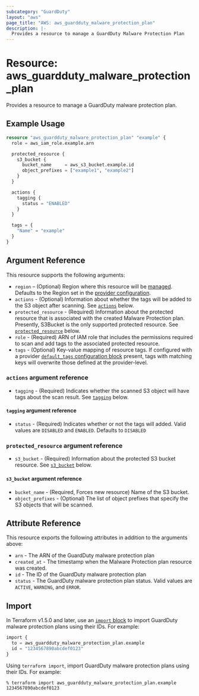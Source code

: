 ```yaml
---
subcategory: "GuardDuty"
layout: "aws"
page_title: "AWS: aws_guardduty_malware_protection_plan"
description: |-
  Provides a resource to manage a GuardDuty Malware Protection Plan
---
```


# Resource: aws_guardduty_malware_protection_plan

Provides a resource to manage a GuardDuty malware protection plan.

## Example Usage

```terraform
resource "aws_guardduty_malware_protection_plan" "example" {
  role = aws_iam_role.example.arn

  protected_resource {
    s3_bucket {
      bucket_name     = aws_s3_bucket.example.id
      object_prefixes = ["example1", "example2"]
    }
  }

  actions {
    tagging {
      status = "ENABLED"
    }
  }

  tags = {
    "Name" = "example"
  }
}
```

## Argument Reference

This resource supports the following arguments:

* `region` – (Optional) Region where this resource will be [managed](https://docs.aws.amazon.com/general/latest/gr/rande.html#regional-endpoints). Defaults to the Region set in the [provider configuration](https://registry.terraform.io/providers/hashicorp/aws/latest/docs#aws-configuration-reference).
* `actions` - (Optional) Information about whether the tags will be added to the S3 object after scanning. See [`actions`](#actions-argument-reference) below.
* `protected_resource` - (Required) Information about the protected resource that is associated with the created Malware Protection plan. Presently, S3Bucket is the only supported protected resource. See [`protected_resource`](#protected_resource-argument-reference) below.
* `role` - (Required) ARN of IAM role that includes the permissions required to scan and add tags to the associated protected resource.
* `tags` - (Optional) Key-value mapping of resource tags. If configured with a provider [`default_tags` configuration block](https://registry.terraform.io/providers/hashicorp/aws/latest/docs#default_tags-configuration-block) present, tags with matching keys will overwrite those defined at the provider-level.

### `actions` argument reference

* `tagging` - (Required) Indicates whether the scanned S3 object will have tags about the scan result. See [`tagging`](#tagging-argument-reference) below.

#### `tagging` argument reference

* `status` - (Required) Indicates whether or not the tags will added. Valid values are `DISABLED` and `ENABLED`. Defaults to `DISABLED`

### `protected_resource` argument reference

* `s3_bucket` - (Required) Information about the protected S3 bucket resource. See [`s3_bucket`](#s3_bucket-argument-reference) below.

#### `s3_bucket` argument reference

* `bucket_name` - (Required, Forces new resource) Name of the S3 bucket.
* `object_prefixes` - (Optional) The list of object prefixes that specify the S3 objects that will be scanned.

## Attribute Reference

This resource exports the following attributes in addition to the arguments above:

* `arn` - The ARN of the GuardDuty malware protection plan
* `created_at` - The timestamp when the Malware Protection plan resource was created.
* `id` - The ID of the GuardDuty malware protection plan
* `status` - The GuardDuty malware protection plan status. Valid values are `ACTIVE`, `WARNING`, and `ERROR`.

## Import

In Terraform v1.5.0 and later, use an [`import` block](https://developer.hashicorp.com/terraform/language/import) to import GuardDuty malware protection plans using their IDs. For example:

```terraform
import {
  to = aws_guardduty_malware_protection_plan.example
  id = "1234567890abcdef0123"
}
```

Using `terraform import`, import GuardDuty malware protection plans using their IDs. For example:

```console
% terraform import aws_guardduty_malware_protection_plan.example 1234567890abcdef0123
```
